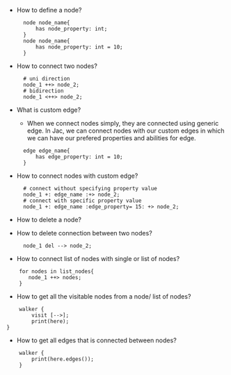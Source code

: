 - How to define a node?
  ```jac
    node node_name{
        has node_property: int;
    }
    node node_name{
        has node_property: int = 10;
    }
  ```
  
- How to connect two nodes?
  ```jac
    # uni direction
    node_1 ++> node_2;
    # bidirection
    node_1 <++> node_2;
  ```

- What is custom edge?
  - When we connect nodes simply, they are connected using generic edge. In Jac, we can connect nodes with our custom edges in which we can have our prefered properties and abilities for edge.
  ```jac
    edge edge_name{
        has edge_property: int = 10;
    }
  ```
  
- How to connect nodes with custom edge?
  ```jac
    # connect without specifying property value
    node_1 +: edge_name :+> node_2;
    # connect with specific property value
    node_1 +: edge_name :edge_property= 15: +> node_2; 
  ```
  
- How to delete a node?

- How to delete connection between two nodes?
  ```jac
    node_1 del --> node_2;
  ```
- How to connect list of nodes with single or list of nodes?
```jac
    for nodes in list_nodes{
       node_1 ++> nodes; 
    }
```

- How to get all the visitable nodes from a node/ list of nodes?
```jac
    walker {
        visit [-->];
        print(here);
}
```
- How to get all edges that is connected between nodes?
```jac
    walker {
        print(here.edges());
    }
```


